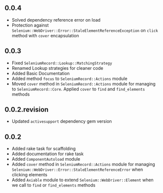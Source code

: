 ## 0.0.4

* Solved dependency reference error on load
* Protection against `Selenium::WebDriver::Error::StaleElementReferenceException`
  on `click` method with `cover` encapsulation

## 0.0.3

* Fixed `SeleniumRecord::Lookup::MatchingStrategy`
* Renamed Lookup strategies for cleaner code
* Added Basic Documentation
* Added method `focus` to `SeleniumRecord::Actions` module
* Moved `cover` method in `SeleniumRecord::Actions` module for managing to
  `SeleniumRecord::Core`. Applied `cover` to `find` and `find_elements` methods

## 0.0.2.revision

* Updated `activesupport` dependency gem version

## 0.0.2

* Added rake task for scaffolding
* Added documentation for rake task
* Added `ComponentAutoload` module
* Added `cover` method in `SeleniumRecord::Actions` module for managing 
  `Selenium::WebDriver::Error::StaleElementReferenceError` when clicking 
  elements
* Added `Axiable` module to extend `Selenium::WebDriver::Element` when we call
  to `find` or `find_elements` methods
